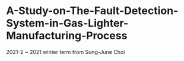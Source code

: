 # A-Study-on-The-Fault-Detection-System-in-Gas-Lighter-Manufacturing-Process
2021-2 ~ 2021 winter term from Sung-June Choi
